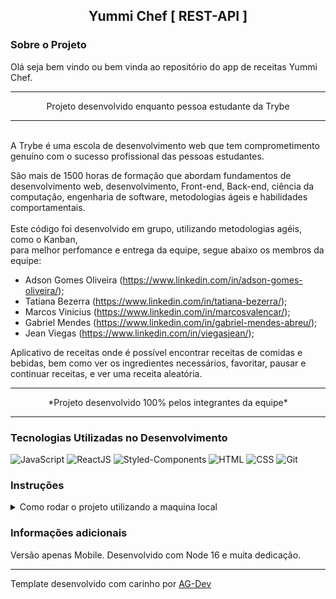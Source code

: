 <h2 align=center> Yummi Chef [ REST-API ]</h2>

### Sobre o Projeto
<p>Olá seja bem vindo ou bem vinda ao repositório do app de receitas Yummi Chef.</r>  

---

<p align=center>Projeto desenvolvido enquanto pessoa estudante da Trybe</p>

---

<br/>
A Trybe é uma escola de desenvolvimento web que tem 
comprometimento genuíno com o sucesso profissional das pessoas 
estudantes.  

São mais de 1500 horas de formação que abordam fundamentos de 
desenvolvimento web, desenvolvimento, Front-end, Back-end, ciência da 
computação, engenharia de software, metodologias ágeis e habilidades 
comportamentais.
<br/>
<br/>
Este código foi desenvolvido em grupo, utilizando metodologias agéis, como o Kanban,  
para melhor perfomance e entrega da equipe, segue abaixo os membros da equipe:

- Adson Gomes Oliveira (https://www.linkedin.com/in/adson-gomes-oliveira/);  
- Tatiana Bezerra (https://www.linkedin.com/in/tatiana-bezerra/);  
- Marcos Vinicius (https://www.linkedin.com/in/marcosvalencar/);  
- Gabriel Mendes (https://www.linkedin.com/in/gabriel-mendes-abreu/);  
- Jean Viegas (https://www.linkedin.com/in/viegasjean/);  

Aplicativo de receitas onde é possível encontrar receitas de comidas e bebidas, bem como ver os ingredientes necessários, favoritar, pausar e continuar receitas, e ver uma receita aleatória.

---

<p align=center>*Projeto desenvolvido 100% pelos integrantes da equipe*</p>

---

### Tecnologias Utilizadas no Desenvolvimento
![JavaScript](https://img.shields.io/badge/javascript-%23323330.svg?style=for-the-badge&logo=javascript&logoColor=%23F7DF1E) ![ReactJS](https://img.shields.io/badge/React-20232A?style=for-the-badge&logo=react&logoColor=61DAFB) ![Styled-Components](https://img.shields.io/badge/styled--components-DB7093?style=for-the-badge&logo=styled-components&logoColor=white) ![HTML](https://img.shields.io/badge/HTML5-E34F26?style=for-the-badge&logo=html5&logoColor=white) ![CSS](https://img.shields.io/badge/CSS3-1572B6?style=for-the-badge&logo=css3&logoColor=white) ![Git](https://img.shields.io/badge/GIT-E44C30?style=for-the-badge&logo=git&logoColor=white)  

### Instruções
<details>
<summary> Como rodar o projeto utilizando a maquina local </summary>
<br/>

>Primeiro faça o clone deste repositório em sua maquina.
```
git clone git@github.com:Adson-Gomes-Oliveira/Recipes-App.git
```
>Após o clone ser concluído com sucesso, entre no diretório e utilize o comando `npm install`.

>Utilize `npm start` para iniciar o projeto localmente.

</details>  


### Informações adicionais
Versão apenas Mobile. Desenvolvido com Node 16 e muita dedicação.

---

Template desenvolvido com carinho por [AG-Dev](https://www.linkedin.com/in/adson-gomes-oliveira/)
